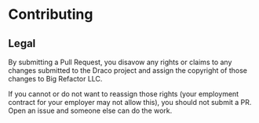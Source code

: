 # Contributing

## Legal

By submitting a Pull Request, you disavow any rights or claims to any changes submitted to the Draco project and assign the copyright of those changes to Big Refactor LLC.

If you cannot or do not want to reassign those rights (your employment contract for your employer may not allow this), you should not submit a PR. Open an issue and someone else can do the work.
